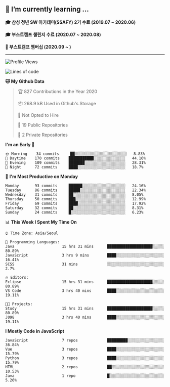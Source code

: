 ## 🌱 I’m currently learning ...

**🎓 삼성 청년 SW 아카데미(SSAFY) 2기 수료 (2019.07 ~ 2020.06)**

**🎓 부스트캠프 챌린지 수료 (2020.07 ~ 2020.08)**

**🏃  부스트캠프 멤버십 (2020.09 ~ )**
 
-----

<!--START_SECTION:waka-->
![Profile Views](http://img.shields.io/badge/Profile%20Views-7-blue)

![Lines of code](https://img.shields.io/badge/From%20Hello%20World%20I%27ve%20Written-34.5%20million%20lines%20of%20code-blue)

**🐱 My Github Data** 

> 🏆 827 Contributions in the Year 2020
 > 
> 📦 268.9 kB Used in Github's Storage 
 > 
> 🚫 Not Opted to Hire
 > 
> 📜 19 Public Repositories
 > 
> 🔑 2 Private Repositories 

**I'm an Early 🐤** 

```text
🌞 Morning    34 commits     ██░░░░░░░░░░░░░░░░░░░░░░░   8.83% 
🌆 Daytime    170 commits    ███████████░░░░░░░░░░░░░░   44.16% 
🌃 Evening    109 commits    ███████░░░░░░░░░░░░░░░░░░   28.31% 
🌙 Night      72 commits     ████░░░░░░░░░░░░░░░░░░░░░   18.7%

```
📅 **I'm Most Productive on Monday** 

```text
Monday       93 commits     ██████░░░░░░░░░░░░░░░░░░░   24.16% 
Tuesday      86 commits     █████░░░░░░░░░░░░░░░░░░░░   22.34% 
Wednesday    31 commits     ██░░░░░░░░░░░░░░░░░░░░░░░   8.05% 
Thursday     50 commits     ███░░░░░░░░░░░░░░░░░░░░░░   12.99% 
Friday       69 commits     ████░░░░░░░░░░░░░░░░░░░░░   17.92% 
Saturday     32 commits     ██░░░░░░░░░░░░░░░░░░░░░░░   8.31% 
Sunday       24 commits     █░░░░░░░░░░░░░░░░░░░░░░░░   6.23%

```


📊 **This Week I Spent My Time On** 

```text
⌚︎ Time Zone: Asia/Seoul

💬 Programming Languages: 
Java                     15 hrs 31 mins      ████████████████████░░░░░   80.89% 
JavaScript               3 hrs 9 mins        ████░░░░░░░░░░░░░░░░░░░░░   16.41% 
SCSS                     31 mins             ░░░░░░░░░░░░░░░░░░░░░░░░░   2.7%

🔥 Editors: 
Eclipse                  15 hrs 31 mins      ████████████████████░░░░░   80.89% 
VS Code                  3 hrs 40 mins       ████░░░░░░░░░░░░░░░░░░░░░   19.11%

🐱‍💻 Projects: 
Study                    15 hrs 31 mins      ████████████████████░░░░░   80.89% 
J098                     3 hrs 40 mins       ████░░░░░░░░░░░░░░░░░░░░░   19.11%

```

**I Mostly Code in JavaScript** 

```text
JavaScript               7 repos             █████████░░░░░░░░░░░░░░░░   36.84% 
Vue                      3 repos             ████░░░░░░░░░░░░░░░░░░░░░   15.79% 
Python                   3 repos             ████░░░░░░░░░░░░░░░░░░░░░   15.79% 
HTML                     2 repos             ██░░░░░░░░░░░░░░░░░░░░░░░   10.53% 
Java                     1 repo              █░░░░░░░░░░░░░░░░░░░░░░░░   5.26%

```



<!--END_SECTION:waka-->
